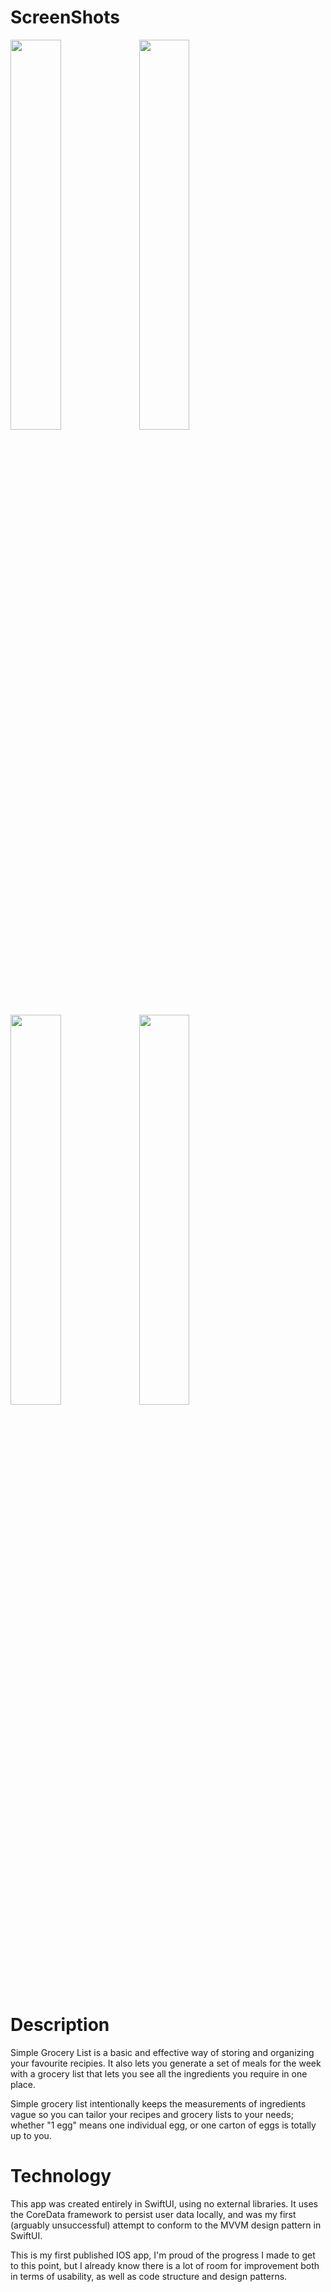 # ScreenShots

<img src="https://i.imgur.com/p20pazB.png" width="40%">
<img src="https://i.imgur.com/lfTnEzb.png" width="40%">
<img src="https://i.imgur.com/G6jTqS8.png" width="40%">
<img src="https://i.imgur.com/UlVsiat.png" width="40%">

# Description

Simple Grocery List is a basic and effective way of storing and organizing your favourite recipies. It also lets you generate a set of meals for the week with a grocery list that lets you see all the ingredients you require in one place.

Simple grocery list intentionally keeps the measurements of ingredients vague so you can tailor your recipes and grocery lists to your needs; whether "1 egg" means one individual egg, or one carton of eggs is totally up to you. 

# Technology

This app was created entirely in SwiftUI, using no external libraries. It uses the CoreData framework to persist user data locally, and was my first (arguably unsuccessful) attempt to conform to the MVVM design pattern in SwiftUI.

This is my first published IOS app, I'm proud of the progress I made to get to this point, but I already know there is a lot of room for improvement both in terms of usability, as well as code structure and design patterns.
